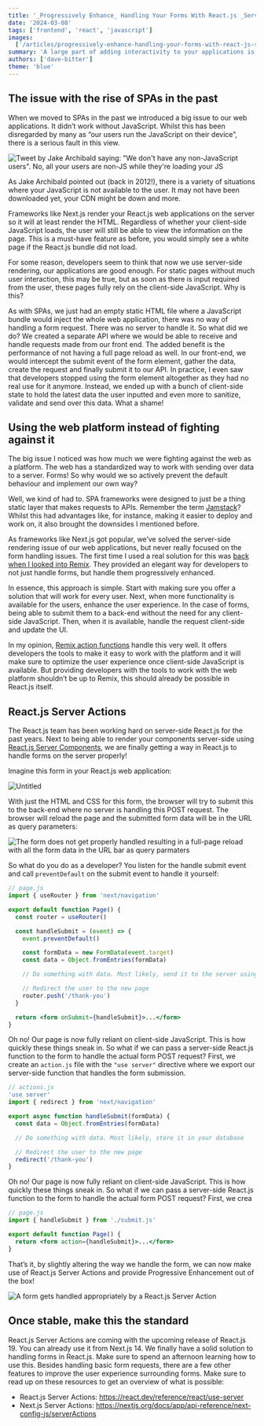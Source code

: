 ```yaml
---
title: '_Progressively Enhance_ Handling Your Forms With React.js _Server Actions_'
date: '2024-03-08'
tags: ['frontend', 'react', 'javascript']
images:
  ['/articles/progressively-enhance-handling-your-forms-with-react-js-server-actions/hero.png']
summary: 'A large part of adding interactivity to your applications is through forms. Single Page Applications SPAs have not always handled this part the best. Let’s have a look at how we can use React.js Server Actions to handle your forms progressively enhanced.'
authors: ['dave-bitter']
theme: 'blue'
---
```


## The issue with the rise of SPAs in the past

When we moved to SPAs in the past we introduced a big issue to our web applications. It didn’t work without JavaScript. Whilst this has been disregarded by many as “our users run the JavaScript on their device”, there is a serious fault in this view.

![Tweet by Jake Archibald saying: "We don't have any non-JavaScript users". No, all your users are non-JS while they're loading your JS](/articles/progressively-enhance-handling-your-forms-with-react-js-server-actions/jake-archibald-tweet.png)

As Jake Archibald pointed out (back in 2012!), there is a variety of situations where your JavaScript is not available to the user. It may not have been downloaded yet, your CDN might be down and more.

Frameworks like Next.js render your React.js web applications on the server so it will at least render the HTML. Regardless of whether your client-side JavaScript loads, the user will still be able to view the information on the page. This is a must-have feature as before, you would simply see a white page if the React.js bundle did not load.

For some reason, developers seem to think that now we use server-side rendering, our applications are good enough. For static pages without much user interaction, this may be true, but as soon as there is input required from the user, these pages fully rely on the client-side JavaScript. Why is this?

As with SPAs, we just had an empty static HTML file where a JavaScript bundle would inject the whole web application, there was no way of handling a form request. There was no server to handle it. So what did we do? We created a separate API where we would be able to receive and handle requests made from our front end. The added benefit is the performance of not having a full page reload as well. In our front-end, we would intercept the submit event of the form element, gather the data, create the request and finally submit it to our API. In practice, I even saw that developers stopped using the form element altogether as they had no real use for it anymore. Instead, we ended up with a bunch of client-side state to hold the latest data the user inputted and even more to sanitize, validate and send over this data. What a shame!

## Using the web platform instead of fighting against it

The big issue I noticed was how much we were fighting against the web as a platform. The web has a standardized way to work with sending over data to a server. Forms! So why would we so actively prevent the default behaviour and implement our own way?

Well, we kind of had to. SPA frameworks were designed to just be a thing static layer that makes requests to APIs. Remember the term [Jamstack](https://jamstack.org/)? Whilst this had advantages like, for instance, making it easier to deploy and work on, it also brought the downsides I mentioned before.

As frameworks like Next.js got popular, we’ve solved the server-side rendering issue of our web applications, but never really focused on the form handling issues. The first time I used a real solution for this was [back when I looked into Remix](https://techhub.iodigital.com/articles/first-look-at-remix). They provided an elegant way for developers to not just handle forms, but handle them progressively enhanced.

In essence, this approach is simple. Start with making sure you offer a solution that will work for every user. Next, when more functionality is available for the users, enhance the user experience. In the case of forms, being able to submit them to a back-end without the need for any client-side JavaScript. Then, when it is available, handle the request client-side and update the UI.

In my opinion, [Remix action functions](https://www.davebitter.com/articles/remix-loaderfunction-vs-actionfunction#actionfunction) handle this very well. It offers developers the tools to make it easy to work with the platform and it will make sure to optimize the user experience once client-side JavaScript is available. But providing developers with the tools to work with the web platform shouldn’t be up to Remix, this should already be possible in React.js itself.

## React.js Server Actions

The React.js team has been working hard on server-side React.js for the past years. Next to being able to render your components server-side using [React.js Server Components](https://www.patterns.dev/react/react-js-server-components/), we are finally getting a way in React.js to handle forms on the server properly!

Imagine this form in your React.js web application:

![Untitled](/articles/progressively-enhance-handling-your-forms-with-react-js-server-actions/form.png)

With just the HTML and CSS for this form, the browser will try to submit this to the back-end where no server is handling this POST request. The browser will reload the page and the submitted form data will be in the URL as query parameters:

![The form does not get properly handled resulting in a full-page reload with all the form data in the URL bar as query parmaters](/articles/progressively-enhance-handling-your-forms-with-react-js-server-actions/client-side-form.gif)

So what do you do as a developer? You listen for the handle submit event and call `preventDefault` on the submit event to handle it yourself:

```jsx
// page.js
import { useRouter } from 'next/navigation'

export default function Page() {
  const router = useRouter()

  const handleSubmit = (event) => {
    event.preventDefault()

    const formData = new FormData(event.target)
    const data = Object.fromEntries(formData)

    // Do something with data. Most likely, send it to the server using fetch

    // Redirect the user to the new page
    router.push('/thank-you')
  }

  return <form onSubmit={handleSubmit}>...</form>
}
```

Oh no! Our page is now fully reliant on client-side JavaScript. This is how quickly these things sneak in. So what if we can pass a server-side React.js function to the form to handle the actual form POST request? First, we create an `action.js` file with the `"use server"` directive where we export our server-side function that handles the form submission.

```jsx
// actions.js
'use server'
import { redirect } from 'next/navigation'

export async function handleSubmit(formData) {
  const data = Object.fromEntries(formData)

  // Do something with data. Most likely, store it in your database

  // Redirect the user to the new page
  redirect('/thank-you')
}
```

Oh no! Our page is now fully reliant on client-side JavaScript. This is how quickly these things sneak in. So what if we can pass a server-side React.js function to the form to handle the actual form POST request? First, we crea

```jsx
// page.js
import { handleSubmit } from './submit.js'

export default function Page() {
  return <form action={handleSubmit}>...</form>
}
```

That’s it, by slightly altering the way we handle the form, we can now make use of React.js Server Actions and provide Progressive Enhancement out of the box!

![A form gets handled appropriately by a React.js Server Action](/articles/progressively-enhance-handling-your-forms-with-react-js-server-actions/server-side-form.gif)

## Once stable, make this the standard

React.js Server Actions are coming with the upcoming release of React.js 19. You can already use it from Next.js 14. We finally have a solid solution to handling forms in React.js. Make sure to spend an afternoon learning how to use this. Besides handling basic form requests, there are a few other features to improve the user experience surrounding forms. Make sure to read up on these resources to get an overview of what is possible:

- React.js Server Actions: https://react.dev/reference/react/use-server
- Next.js Server Actions: https://nextjs.org/docs/app/api-reference/next-config-js/serverActions
